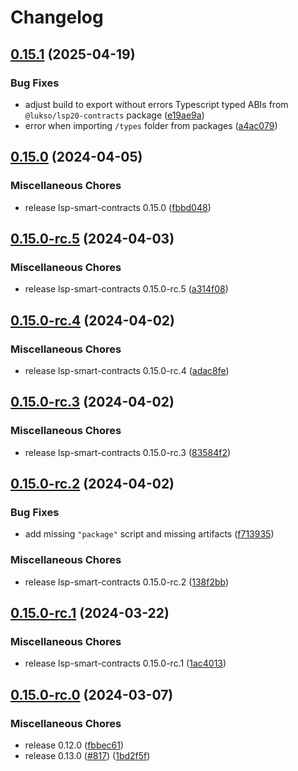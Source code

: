 # Changelog

## [0.15.1](https://github.com/lukso-network/lsp-smart-contracts/compare/lsp20-contracts-v0.15.0...lsp20-contracts-v0.15.1) (2025-04-19)


### Bug Fixes

* adjust build to export without errors Typescript typed ABIs from `@lukso/lsp20-contracts` package ([e19ae9a](https://github.com/lukso-network/lsp-smart-contracts/commit/e19ae9a00834f8efcca331464d6818b7a56ebd15))
* error when importing `/types` folder from packages ([a4ac079](https://github.com/lukso-network/lsp-smart-contracts/commit/a4ac079e8ee06d14f0a2c2b042c5cf9c178c32fb))

## [0.15.0](https://github.com/lukso-network/lsp-smart-contracts/compare/lsp20-contracts-v0.15.0-rc.5...lsp20-contracts-v0.15.0) (2024-04-05)


### Miscellaneous Chores

* release lsp-smart-contracts 0.15.0 ([fbbd048](https://github.com/lukso-network/lsp-smart-contracts/commit/fbbd0484aa8208fec06d639e44d864c66650edbd))

## [0.15.0-rc.5](https://github.com/lukso-network/lsp-smart-contracts/compare/lsp20-contracts-v0.15.0-rc.4...lsp20-contracts-v0.15.0-rc.5) (2024-04-03)


### Miscellaneous Chores

* release lsp-smart-contracts 0.15.0-rc.5 ([a314f08](https://github.com/lukso-network/lsp-smart-contracts/commit/a314f08fbabf7b166aca4d2212a69ae444405155))

## [0.15.0-rc.4](https://github.com/lukso-network/lsp-smart-contracts/compare/lsp20-contracts-v0.15.0-rc.3...lsp20-contracts-v0.15.0-rc.4) (2024-04-02)


### Miscellaneous Chores

* release lsp-smart-contracts 0.15.0-rc.4 ([adac8fe](https://github.com/lukso-network/lsp-smart-contracts/commit/adac8fe1df9b962dbb648d40c5c70de561fe7f88))

## [0.15.0-rc.3](https://github.com/lukso-network/lsp-smart-contracts/compare/lsp20-contracts-v0.15.0-rc.2...lsp20-contracts-v0.15.0-rc.3) (2024-04-02)


### Miscellaneous Chores

* release lsp-smart-contracts 0.15.0-rc.3 ([83584f2](https://github.com/lukso-network/lsp-smart-contracts/commit/83584f2b62e1b317ca3687adff85e53ce0b90f42))

## [0.15.0-rc.2](https://github.com/lukso-network/lsp-smart-contracts/compare/lsp20-contracts-v0.15.0-rc.1...lsp20-contracts-v0.15.0-rc.2) (2024-04-02)


### Bug Fixes

* add missing `"package"` script and missing artifacts ([f713935](https://github.com/lukso-network/lsp-smart-contracts/commit/f713935b0dfdb022dc8b3fd008203a894654cc66))


### Miscellaneous Chores

* release lsp-smart-contracts 0.15.0-rc.2 ([138f2bb](https://github.com/lukso-network/lsp-smart-contracts/commit/138f2bb132bd98d600f3bd408acf8eca3b978402))

## [0.15.0-rc.1](https://github.com/lukso-network/lsp-smart-contracts/compare/lsp20-contracts-v0.15.0-rc.0...lsp20-contracts-v0.15.0-rc.1) (2024-03-22)


### Miscellaneous Chores

* release lsp-smart-contracts 0.15.0-rc.1 ([1ac4013](https://github.com/lukso-network/lsp-smart-contracts/commit/1ac4013b943d0d316005511e3c70cb2751864de7))

## [0.15.0-rc.0](https://github.com/lukso-network/lsp-smart-contracts/compare/lsp20-contracts-v0.15.0-rc.0...lsp20-contracts-v0.15.0-rc.0) (2024-03-07)


### Miscellaneous Chores

* release 0.12.0 ([fbbec61](https://github.com/lukso-network/lsp-smart-contracts/commit/fbbec6199c6351721acedb35110fc1cc7bbb65ad))
* release 0.13.0 ([#817](https://github.com/lukso-network/lsp-smart-contracts/issues/817)) ([1bd2f5f](https://github.com/lukso-network/lsp-smart-contracts/commit/1bd2f5f699ecdbef857527cdac50df50dc051002))
